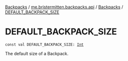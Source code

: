 [Backpacks](../../index.md) / [me.bristermitten.backpacks.api](../index.md) / [Backpacks](index.md) / [DEFAULT_BACKPACK_SIZE](./-d-e-f-a-u-l-t_-b-a-c-k-p-a-c-k_-s-i-z-e.md)

# DEFAULT_BACKPACK_SIZE

`const val DEFAULT_BACKPACK_SIZE: `[`Int`](https://kotlinlang.org/api/latest/jvm/stdlib/kotlin/-int/index.html)

The default size of a Backpack.

